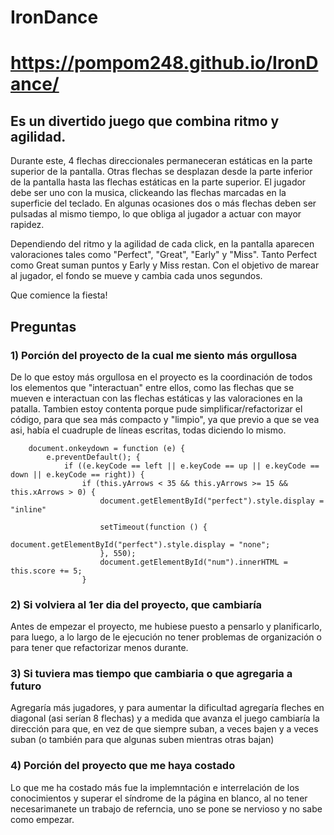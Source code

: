 # IronDance
# https://pompom248.github.io/IronDance/
## Es un divertido juego que combina ritmo y agilidad. 

Durante este, 4 flechas direccionales permaneceran estáticas en la parte superior de la pantalla. Otras flechas se desplazan desde la parte inferior de la pantalla hasta las flechas estáticas en la parte superior. El jugador debe ser uno con la musica, clickeando las flechas marcadas en la superficie del teclado. En algunas ocasiones dos o más flechas deben ser pulsadas al mismo tiempo, lo que obliga al jugador a actuar con mayor rapidez.

Dependiendo del ritmo y la agilidad de cada click, en la pantalla aparecen valoraciones tales como "Perfect", "Great", "Early" y "Miss". Tanto Perfect como Great suman puntos y Early y Miss restan. Con el objetivo de marear al jugador, el fondo se mueve y cambia cada unos segundos.

Que comience la fiesta!

## Preguntas 
### 1) Porción del proyecto de la cual me siento más orgullosa
  De lo que estoy más orgullosa en el proyecto es la coordinación de todos los elementos que "interactuan" entre ellos, como las flechas que se mueven e interactuan con las flechas estáticas y las valoraciones en la patalla. Tambien estoy contenta porque pude simplificar/refactorizar el código, para que sea más compacto y "limpio", ya que previo a que se vea asi,  había el cuadruple de líneas escritas, todas diciendo lo mismo.
```
    document.onkeydown = function (e) {
        e.preventDefault(); {
            if ((e.keyCode == left || e.keyCode == up || e.keyCode == down || e.keyCode == right)) {
                if (this.yArrows < 35 && this.yArrows >= 15 && this.xArrows > 0) {
                    document.getElementById("perfect").style.display = "inline"

                    setTimeout(function () {
                        document.getElementById("perfect").style.display = "none";
                    }, 550);
                    document.getElementById("num").innerHTML = this.score += 5;
                }
```

### 2) Si volviera al 1er dia del proyecto, que cambiaría
  Antes de empezar el proyecto, me hubiese puesto a pensarlo y planificarlo, para luego, a lo largo de le ejecución no tener problemas de organización o para tener que refactorizar menos durante. 

### 3) Si tuviera mas tiempo que cambiaria o que agregaria a futuro
   Agregaría más jugadores, y para aumentar la dificultad agregaría fleches en diagonal (asi serían 8 flechas) y a medida que avanza el juego cambiaría la dirección para que, en vez de que siempre suban, a veces bajen y a veces suban (o también para que algunas suben mientras otras bajan)

### 4) Porción del proyecto que me haya costado
  Lo que me ha costado más fue la implemntación e interrelación de los conocimientos y superar el síndrome de la página en blanco, al no tener necesarimanete un trabajo de referncia, uno se pone se nervioso y no sabe como empezar.
